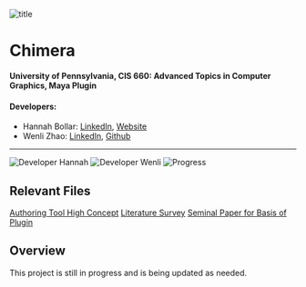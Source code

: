 ![title](#)
# Chimera

**University of Pennsylvania, CIS 660: Advanced Topics in Computer Graphics, Maya Plugin**


#### Developers:
- Hannah Bollar: [LinkedIn](https://www.linkedin.com/in/hannah-bollar/), [Website](http://hannahbollar.com/)
- Wenli Zhao: [LinkedIn](https://www.linkedin.com/in/wenli-zhao/), [Github](https://github.com/wpchop)

____________________________________________________________________________________

![Developer Hannah](https://img.shields.io/badge/Developer-Hannah-0f97ff.svg?style=flat) ![Developer Wenli](https://img.shields.io/badge/Developer-Wenli-0f97ff.svg?style=flat)  ![Progress](https://img.shields.io/badge/implementation-in%20progress-orange.svg)

[//]: #(![gpu.js](https://img.shields.io/badge/GPGPU-gpu.js-yellow.svg))
[//]: #(![WebGL2.0](https://img.shields.io/badge/WebGL-2.0-lightgrey.svg))
[//]: #(![Built](https://img.shields.io/appveyor/ci/gruntjs/grunt.svg))
[//]: #(![Issues](https://img.shields.io/badge/issues-none-green.svg))

## Relevant Files

[Authoring Tool High Concept](./FILES/AuthoringToolHighConceptDoc2019.pdf)
[Literature Survey](./FILES/LiteratureSurvey.pdf)
[Seminal Paper for Basis of Plugin](./FILES/ZoomorphicPaper.pdf)

## Overview

This project is still in progress and is being updated as needed.
